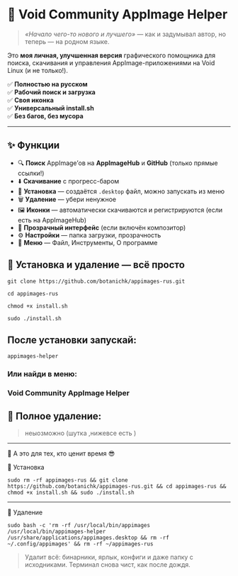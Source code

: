 # 🐧 Void Community AppImage Helper 

> *«Начало чего-то нового и лучшего»* — как и задумывал автор, но теперь — на родном языке.

Это **моя личная, улучшенная версия** графического помощника для поиска, скачивания и управления AppImage-приложениями на Void Linux (и не только!).

✅ **Полностью на русском**  
✅ **Рабочий поиск и загрузка**  
✅ **Своя иконка**  
✅ **Универсальный install.sh**  
✅ **Без багов, без мусора**

---

## ✨ Функции

- 🔍 **Поиск** AppImage’ов на **AppImageHub** и **GitHub** (только прямые ссылки!)
- ⬇️ **Скачивание** с прогресс-баром
- 🚀 **Установка** — создаётся `.desktop` файл, можно запускать из меню
- 🗑️ **Удаление** — убери ненужное
- 🖼️ **Иконки** — автоматически скачиваются и регистрируются (если есть на AppImageHub)
- 🎨 **Прозрачный интерфейс** (если включён композитор)
- ⚙️ **Настройки** — папка загрузки, прозрачность
- 📂 **Меню** — Файл, Инструменты, О программе

## 🚀 Установка и удаление — всё просто
```
git clone https://github.com/botanichk/appimages-rus.git

cd appimages-rus

chmod +x install.sh

sudo ./install.sh
```

## После установки запускай:
```
appimages-helper
```

### Или найди в меню:
### Void Community AppImage Helper

## 🧹 Полное удаление:
> неыозможно (шутка ,нижевсе есть )
--- 
🧠  А это для тех, кто ценит время  😎

🚀 Установка

```
sudo rm -rf appimages-rus && git clone https://github.com/botanichk/appimages-rus.git && cd appimages-rus && chmod +x install.sh && sudo ./install.sh
```
---
🧹 Удаление

```
sudo bash -c 'rm -rf /usr/local/bin/appimages /usr/local/bin/appimages-helper /usr/share/applications/appimages.desktop && rm -rf ~/.config/appimages' && rm -rf ~/appimages-rus
```
> Удалит всё: бинарники, ярлык, конфиги и даже папку с исходниками. Терминал снова чист, как после дождя.


